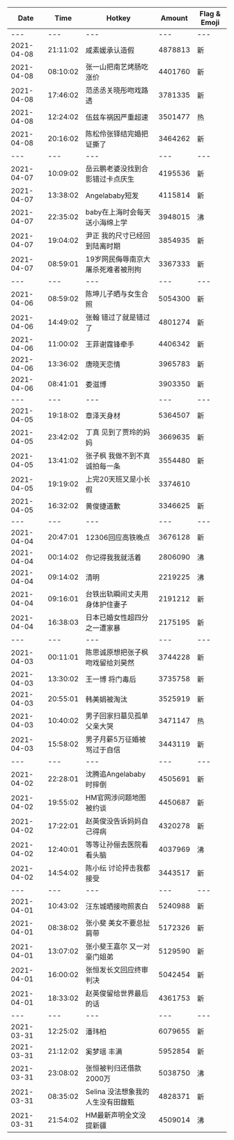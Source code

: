 Date | Time | Hotkey | Amount | Flag & Emoji 
--- | --- | --- | --- | ---
--- | --- | --- | --- | ---
2021-04-08|21:11:02|咸素媛承认造假|4878813|新 
2021-04-08|08:10:02|张一山把南艺烤肠吃涨价|4401760|新 
2021-04-08|17:46:02|范丞丞关晓彤吻戏路透|3781335|新 
2021-04-08|12:24:02|伍兹车祸因严重超速|3501477|热 
2021-04-08|20:16:02|陈松伶张铎结完婚把证撕了|3464262|新 
--- | --- | --- | --- | ---
2021-04-07|10:09:02|岳云鹏老婆没找到合影错过卡点庆生|4195536|新 
2021-04-07|13:38:02|Angelababy短发|4115814|新 
2021-04-07|22:35:02|baby在上海时会每天送小海绵上学|3948015|沸 
2021-04-07|19:04:02|尹正 我的尺寸已经回到陆离时期|3854935|新 
2021-04-07|08:59:01|19岁网民侮辱南京大屠杀死难者被刑拘|3367333|新 
--- | --- | --- | --- | ---
2021-04-06|08:59:02|陈坤儿子晒与女生合照|5054300|新 
2021-04-06|14:49:02|张翰 错过了就是错过了|4801274|新 
2021-04-06|11:00:02|王菲谢霆锋牵手|4406342|新 
2021-04-06|13:36:02|唐晓天恋情|3965783|新 
2021-04-06|08:41:01|娄滋博|3903350|新 
--- | --- | --- | --- | ---
2021-04-05|19:18:02|章泽天身材|5364507|新 
2021-04-05|23:42:02|丁真 见到了贾玲的妈妈|3669635|新 
2021-04-05|13:41:02|张子枫 我做不到不真诚拍每一条|3554480|新 
2021-04-05|19:19:02|上完20天班又是小长假|3374610| 
2021-04-05|16:32:02|黄俊捷道歉|3346625|新 
--- | --- | --- | --- | ---
2021-04-04|20:47:01|12306回应高铁晚点|3676128|新 
2021-04-04|00:14:02|你记得我我就活着|2806090|沸 
2021-04-04|09:14:02|清明|2219225|沸 
2021-04-04|09:16:01|台铁出轨瞬间丈夫用身体护住妻子|2191212|新 
2021-04-04|16:38:03|日本已婚女性超四分之一遭家暴|2175195|新 
--- | --- | --- | --- | ---
2021-04-03|00:11:01|陈思诚原想把张子枫吻戏留给刘昊然|3744228|新 
2021-04-03|13:30:02|王一博 将门毒后|3735758|新 
2021-04-03|20:55:01|韩美娟被淘汰|3525919|新 
2021-04-03|10:40:02|男子回家扫墓见孤单父亲大哭|3471147|热 
2021-04-03|15:58:02|男子月薪5万征婚被骂过于自信|3443119|新 
--- | --- | --- | --- | ---
2021-04-02|22:28:01|沈腾追Angelababy时摔倒|4505691|新 
2021-04-02|19:55:02|HM官网涉问题地图被约谈|4450687|新 
2021-04-02|17:22:01|赵英俊没告诉妈妈自己得病|4320278|新 
2021-04-02|12:40:01|等等让孙俪去医院看看头脑|4037969|沸 
2021-04-02|14:54:02|陈小纭 讨论抨击我都接受|3443517|新 
--- | --- | --- | --- | ---
2021-04-01|10:43:02|汪东城晒接吻照表白|5240988|新 
2021-04-01|08:38:02|张小斐 美女不要总扯肩带|5172326|新 
2021-04-01|13:07:02|张小斐王嘉尔 又一对豪门姐弟|5129590|新 
2021-04-01|16:00:02|张恒发长文回应终审判决|5042454|新 
2021-04-01|18:33:02|赵英俊留给世界最后的话|4361753|新 
--- | --- | --- | --- | ---
2021-03-31|12:25:02|潘玮柏|6079655|新 
2021-03-31|21:12:02|奚梦瑶 丰满|5952854|新 
2021-03-31|23:08:02|张恒被判归还借款2000万|5038750|沸 
2021-03-31|08:35:02|Selina 没法想象我的人生没有田馥甄|4828371|新 
2021-03-31|21:54:02|HM最新声明全文没提新疆|4509014|沸 

